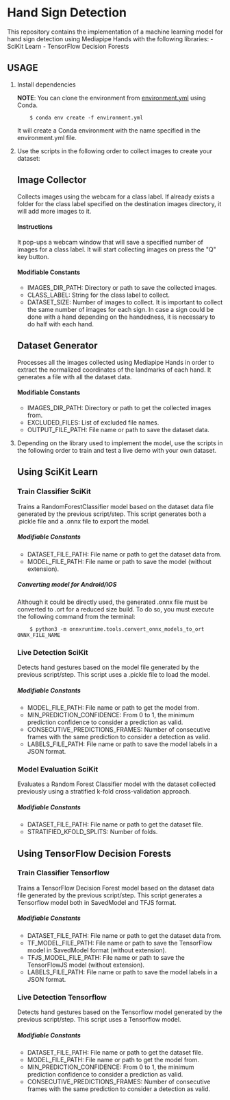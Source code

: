 # Hand Sign Detection

This repository contains the implementation of a machine learning model for hand sign detection using Mediapipe Hands with the following libraries:
	- SciKit Learn
	- TensorFlow Decision Forests

## USAGE

1. Install dependencies

	**NOTE**: You can clone the environment from [environment.yml](https://github.com/danimr99/hand-sign-detection-model/blob/main/environment.yml) using Conda.
	
	```console
		$ conda env create -f environment.yml
	```

 	It will create a Conda environment with the name specified in the environment.yml file.
	
2. Use the scripts in the following order to collect images to create your dataset:
	## Image Collector
	Collects images using the webcam for a class label. If already exists a folder for the class label specified on the destination images directory, it will add more images to it.

	#### Instructions
	It pop-ups a webcam window that will save a specified number of images for a class label. It will start collecting images on press the "Q" key button.

	#### Modifiable Constants
	- IMAGES_DIR_PATH: Directory or path to save the collected images.
	- CLASS_LABEL: String for the class label to collect.
	- DATASET_SIZE: Number of images to collect. It is important to collect the same number of images for each sign. In case a sign could be done with a hand depending on the handedness, it is necessary to do half with each hand.



	## Dataset Generator
	Processes all the images collected using Mediapipe Hands in order to extract the normalized coordinates of the landmarks of each hand. It generates a file with all the dataset data.

	#### Modifiable Constants
	- IMAGES_DIR_PATH: Directory or path to get the collected images from.
	- EXCLUDED_FILES: List of excluded file names.
	- OUTPUT_FILE_PATH: File name or path to save the dataset data.

3. Depending on the library used to implement the model, use the scripts in the following order to train and test a live demo with your own dataset.

	## Using SciKit Learn
	
	### Train Classifier SciKit
	Trains a RandomForestClassifier model based on the dataset data file generated by the previous script/step. This script generates both a .pickle file and a .onnx file to export the model.

	##### Modifiable Constants
	- DATASET_FILE_PATH: File name or path to get the dataset data from.
	- MODEL_FILE_PATH: File name or path to save the model (without extension).

	##### Converting model for Android/iOS
	Although it could be directly used, the generated .onnx file must be converted to .ort for a reduced size build. To do so, you must execute the following command from the terminal:
	
	```console
		$ python3 -m onnxruntime.tools.convert_onnx_models_to_ort ONNX_FILE_NAME
	```



	### Live Detection SciKit
	Detects hand gestures based on the model file generated by the previous script/step. This script uses a .pickle file to load the model.

	##### Modifiable Constants 
	- MODEL_FILE_PATH: File name or path to get the model from.
	- MIN_PREDICTION_CONFIDENCE: From 0 to 1, the minimum prediction confidence to consider a prediction as valid.
	- CONSECUTIVE_PREDICTIONS_FRAMES: Number of consecutive frames with the same prediction to consider a detection as valid.
	- LABELS_FILE_PATH: File name or path to save the model labels in a JSON format.



	###  Model Evaluation SciKit
	Evaluates a Random Forest Classifier model with the dataset collected previously using a stratified k-fold cross-validation approach.

	##### Modifiable Constants 
	- DATASET_FILE_PATH: File name or path to get the dataset file.
	- STRATIFIED_KFOLD_SPLITS: Number of folds.



	## Using TensorFlow Decision Forests

	### Train Classifier Tensorflow
	Trains a TensorFlow Decision Forest model based on the dataset data file generated by the previous script/step. This script generates a Tensorflow model both in SavedModel and TFJS format.

	##### Modifiable Constants
	- DATASET_FILE_PATH: File name or path to get the dataset data from.
	- TF_MODEL_FILE_PATH: File name or path to save the TensorFlow model in SavedModel format (without extension).
	- TFJS_MODEL_FILE_PATH: File name or path to save the TensorFlowJS model (without extension).
	- LABELS_FILE_PATH: File name or path to save the model labels in a JSON format.



	### Live Detection Tensorflow
	Detects hand gestures based on the Tensorflow model generated by the previous script/step. This script uses a Tensorflow model.

	##### Modifiable Constants 
	- DATASET_FILE_PATH: File name or path to get the dataset file.
	- MODEL_FILE_PATH: File name or path to get the model from.
	- MIN_PREDICTION_CONFIDENCE: From 0 to 1, the minimum prediction confidence to consider a prediction as valid.
	- CONSECUTIVE_PREDICTIONS_FRAMES: Number of consecutive frames with the same prediction to consider a detection as valid.

